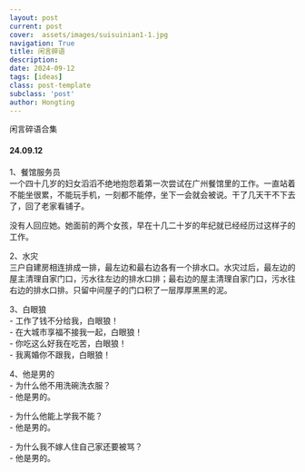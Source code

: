```yaml
---
layout: post
current: post
cover:  assets/images/suisuinian1-1.jpg
navigation: True
title: 闲言碎语
description: 
date: 2024-09-12
tags: [ideas]
class: post-template
subclass: 'post'
author: Hongting
---
```


闲言碎语合集

#### 24.09.12

1、餐馆服务员<br>
一个四十几岁的妇女滔滔不绝地抱怨着第一次尝试在广州餐馆里的工作。一直站着不能坐很累，不能玩手机，一刻都不能停，坐下一会就会被说。干了几天干不下去了，回了老家看铺子。

没有人回应她。她面前的两个女孩，早在十几二十岁的年纪就已经经历过这样子的工作。

2、水灾<br>
三户自建房相连排成一排，最左边和最右边各有一个排水口。水灾过后，最左边的屋主清理自家门口，污水往左边的排水口排；最右边的屋主清理自家门口，污水往右边的排水口排。只留中间屋子的门口积了一层厚厚黑黑的泥。

3、白眼狼<br>
\- 工作了钱不分给我，白眼狼！<br>
\- 在大城市享福不接我一起，白眼狼！<br>
\- 你吃这么好我在吃苦，白眼狼！<br>
\- 我离婚你不跟我，白眼狼！

4、他是男的<br>
\- 为什么他不用洗碗洗衣服？<br>
\- 他是男的。

\- 为什么他能上学我不能？<br>
\- 他是男的。<br>

\- 为什么我不嫁人住自己家还要被骂？<br>
\- 他是男的。